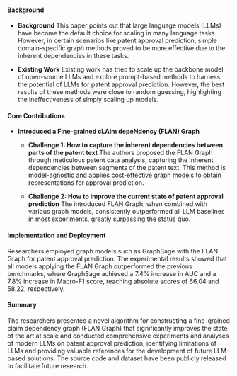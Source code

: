 #### Background
- **Background**
This paper points out that large language models (LLMs) have become the default choice for scaling in many language tasks. However, in certain scenarios like patent approval prediction, simple domain-specific graph methods proved to be more effective due to the inherent dependencies in these tasks.
  
- **Existing Work**
Existing work has tried to scale up the backbone model of open-source LLMs and explore prompt-based methods to harness the potential of LLMs for patent approval prediction. However, the best results of these methods were close to random guessing, highlighting the ineffectiveness of simply scaling up models.

#### Core Contributions
- **Introduced a Fine-grained cLAim depeNdency (FLAN) Graph**
  - **Challenge 1: How to capture the inherent dependencies between parts of the patent text**
      The authors proposed the FLAN Graph through meticulous patent data analysis, capturing the inherent dependencies between segments of the patent text. This method is model-agnostic and applies cost-effective graph models to obtain representations for approval prediction.

  - **Challenge 2: How to improve the current state of patent approval prediction**
      The introduced FLAN Graph, when combined with various graph models, consistently outperformed all LLM baselines in most experiments, greatly surpassing the status quo.

#### Implementation and Deployment
Researchers employed graph models such as GraphSage with the FLAN Graph for patent approval prediction. The experimental results showed that all models applying the FLAN Graph outperformed the previous benchmarks, where GraphSage achieved a 7.4% increase in AUC and a 7.8% increase in Macro-F1 score, reaching absolute scores of 66.04 and 58.22, respectively.

#### Summary
The researchers presented a novel algorithm for constructing a fine-grained claim dependency graph (FLAN Graph) that significantly improves the state of the art at scale and conducted comprehensive experiments and analyses of modern LLMs on patent approval prediction, identifying limitations of LLMs and providing valuable references for the development of future LLM-based solutions. The source code and dataset have been publicly released to facilitate future research.